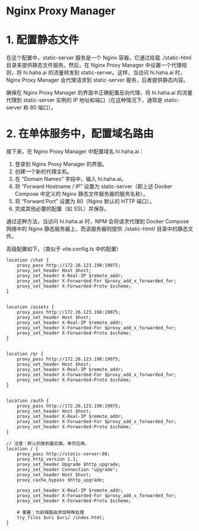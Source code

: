 # Nginx Proxy Manager

# 1. 配置静态文件

在这个配置中，static-server 服务是一个 Nginx 容器，它通过挂载 ./static-html 目录来提供静态文件服务。然后，在 Nginx Proxy Manager 中设置一个代理规则，将 hi.haha.ai 的流量转发到 static-server。这样，当访问 hi.haha.ai 时，Nginx Proxy Manager 会代理请求到 static-server 服务，后者提供静态内容。

确保在 Nginx Proxy Manager 的界面中正确配置反向代理，将 hi.haha.ai 的流量代理到 static-server 实例的 IP 地址和端口（在这种情况下，通常是 static-server 和 80 端口）。

# 2. 在单体服务中，配置域名路由

接下来，在 Nginx Proxy Manager 中配置域名 hi.haha.ai：

1. 登录到 Nginx Proxy Manager 的界面。
2. 创建一个新的代理主机。
3. 在 “Domain Names” 字段中，输入 hi.haha.ai。
4. 将 “Forward Hostname / IP” 设置为 static-server（即上述 Docker Compose 中定义的 Nginx 静态文件服务器的服务名称）。
5. 将 “Forward Port” 设置为 80（Nginx 默认的 HTTP 端口）。
6. 完成其他必要的配置（如 SSL）并保存。

通过这种方法，当访问 hi.haha.ai 时，NPM 会将请求代理到 Docker Compose 网络中的 Nginx 静态服务器上，而该服务器则提供 ./static-html/ 目录中的静态文件。


高级配置如下，（类似于 vite.config.ts 中的配置）

```
location /chat {
    proxy_pass http://172.26.123.198:19075;
    proxy_set_header Host $host;
    proxy_set_header X-Real-IP $remote_addr;
    proxy_set_header X-Forwarded-For $proxy_add_x_forwarded_for;
    proxy_set_header X-Forwarded-Proto $scheme;
}


location /assets {
    proxy_pass http://172.26.123.198:19075;
    proxy_set_header Host $host;
    proxy_set_header X-Real-IP $remote_addr;
    proxy_set_header X-Forwarded-For $proxy_add_x_forwarded_for;
    proxy_set_header X-Forwarded-Proto $scheme;
}


location /qr {
    proxy_pass http://172.26.123.198:19075;
    proxy_set_header Host $host;
    proxy_set_header X-Real-IP $remote_addr;
    proxy_set_header X-Forwarded-For $proxy_add_x_forwarded_for;
    proxy_set_header X-Forwarded-Proto $scheme;
}


location /auth {
    proxy_pass http://172.26.123.198:19075;
    proxy_set_header Host $host;
    proxy_set_header X-Real-IP $remote_addr;
    proxy_set_header X-Forwarded-For $proxy_add_x_forwarded_for;
    proxy_set_header X-Forwarded-Proto $scheme;
}

// 注意：默认的放到最后面。单页应用。
location / {
    proxy_pass http://static-server:80;
    proxy_http_version 1.1;
    proxy_set_header Upgrade $http_upgrade;
    proxy_set_header Connection "upgrade";
    proxy_set_header Host $host;
    proxy_cache_bypass $http_upgrade;

    proxy_set_header X-Real-IP $remote_addr;
    proxy_set_header X-Forwarded-For $proxy_add_x_forwarded_for;
    proxy_set_header X-Forwarded-Proto $scheme;

    # 重要：为前端路由添加特殊处理
    try_files $uri $uri/ /index.html;
}
```


